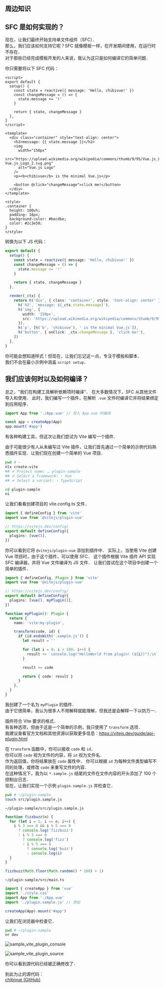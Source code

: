 ## 周边知识

## SFC 是如何实现的？

现在，让我们最终开始支持单文件组件（SFC）．\
那么，我们应该如何支持它呢？SFC 就像模板一样，在开发期间使用，在运行时不存在．\
对于那些已经完成模板开发的人来说，我认为这只是如何编译它的简单问题．

你只需要将以下 SFC 代码：

```vue
<script>
export default {
  setup() {
    const state = reactive({ message: 'Hello, chibivue!' })
    const changeMessage = () => {
      state.message += '!'
    }

    return { state, changeMessage }
  },
}
</script>

<template>
  <div class="container" style="text-align: center">
    <h2>message: {{ state.message }}</h2>
    <img
      width="150px"
      src="https://upload.wikimedia.org/wikipedia/commons/thumb/9/95/Vue.js_Logo_2.svg/1200px-Vue.js_Logo_2.svg.png"
      alt="Vue.js Logo"
    />
    <p><b>chibivue</b> is the minimal Vue.js</p>

    <button @click="changeMessage">click me!</button>
  </div>
</template>

<style>
.container {
  height: 100vh;
  padding: 16px;
  background-color: #becdbe;
  color: #2c3e50;
}
</style>
```

转换为以下 JS 代码：

```ts
export default {
  setup() {
    const state = reactive({ message: 'Hello, chibivue!' })
    const changeMessage = () => {
      state.message += '!'
    }

    return { state, changeMessage }
  },

  render(_ctx) {
    return h('div', { class: 'container', style: 'text-align: center' }, [
      h('h2', `message: ${_ctx.state.message}`),
      h('img', {
        width: '150px',
        src: 'https://upload.wikimedia.org/wikipedia/commons/thumb/9/95/Vue.js_Logo_2.svg/1200px-Vue.js_Logo_2.svg.png',
      }),
      h('p', [h('b', 'chibivue'), ' is the minimal Vue.js']),
      h('button', { onClick: _ctx.changeMessage }, 'click me!'),
    ])
  },
}
```

你可能会想知道样式！但现在，让我们忘记这一点，专注于模板和脚本．\
我们不会在最小示例中涵盖 `script setup`．

## 我们应该何时以及如何编译？

总之，"我们在构建工具解析依赖项时编译"．
在大多数情况下，SFC 从其他文件导入和使用．
此时，我们编写一个插件，在解析 `.vue` 文件时编译它并将结果绑定到应用程序．

```ts
import App from './App.vue' // 导入 App.vue 时编译

const app = createApp(App)
app.mount('#app')
```

有各种构建工具，但这次让我们尝试为 Vite 编写一个插件．

由于可能很少有人从未编写过 Vite 插件，让我们首先通过一个简单的示例代码熟悉插件实现．让我们现在创建一个简单的 Vue 项目．

```sh
pwd # ~
nlx create-vite
## ✔ Project name: … plugin-sample
## ✔ Select a framework: › Vue
## ✔ Select a variant: › TypeScript

cd plugin-sample
ni
```

让我们看看创建项目的 vite.config.ts 文件．

```ts
import { defineConfig } from 'vite'
import vue from '@vitejs/plugin-vue'

// https://vitejs.dev/config/
export default defineConfig({
  plugins: [vue()],
})
```

你可以看到它将 `@vitejs/plugin-vue` 添加到插件中．
实际上，当使用 Vite 创建 Vue 项目时，由于这个插件，可以使用 SFC．
这个插件根据 Vite 插件 API 实现 SFC 编译器，并将 Vue 文件编译为 JS 文件．
让我们尝试在这个项目中创建一个简单的插件．

```ts
import { defineConfig, Plugin } from 'vite'
import vue from '@vitejs/plugin-vue'

// https://vitejs.dev/config/
export default defineConfig({
  plugins: [vue(), myPlugin()],
})

function myPlugin(): Plugin {
  return {
    name: 'vite:my-plugin',

    transform(code, id) {
      if (id.endsWith('.sample.js')) {
        let result = ''

        for (let i = 0; i < 100; i++) {
          result += `console.log("HelloWorld from plugin! (${i})");\n`
        }

        result += code

        return { code: result }
      }
    },
  }
}
```

我创建了一个名为 `myPlugin` 的插件．\
由于它很简单，我认为很多人不用解释就能理解，但我还是会解释一下以防万一．

插件符合 Vite 要求的格式．\
有各种选项，但由于这是一个简单的示例，我只使用了 `transform` 选项．\
我建议查看官方文档和其他资源以获取更多信息：https://vitejs.dev/guide/api-plugin.html

在 `transform` 函数中，你可以接收 `code` 和 `id`．\
你可以将 `code` 视为文件的内容，将 `id` 视为文件名．\
作为返回值，你将结果放在 `code` 属性中．
你可以根据 `id` 为每种文件类型编写不同的处理，或修改 `code` 来重写文件的内容．\
在这种情况下，我为以 `*.sample.js` 结尾的文件在文件内容的开头添加了 100 个控制台日志．\
现在，让我们实现一个示例 `plugin.sample.js` 并检查它．

```sh
pwd # ~/plugin-sample
touch src/plugin.sample.js
```

`~/plugin-sample/src/plugin.sample.js`

```ts
function fizzbuzz(n) {
  for (let i = 1; i <= n; i++) {
    i % 3 === 0 && i % 5 === 0
      ? console.log('fizzbuzz')
      : i % 3 === 0
        ? console.log('fizz')
        : i % 5 === 0
          ? console.log('buzz')
          : console.log(i)
  }
}

fizzbuzz(Math.floor(Math.random() * 100) + 1)
```

`~/plugin-sample/src/main.ts`

```ts
import { createApp } from 'vue'
import './style.css'
import App from './App.vue'
import './plugin.sample.js' // 添加

createApp(App).mount('#app')
```

让我们在浏览器中检查它．

```sh
pwd # ~/plugin-sample
nr dev
```

![sample_vite_plugin_console](https://raw.githubusercontent.com/chibivue-land/chibivue/main/book/images/sample_vite_plugin_console.png)

![sample_vite_plugin_source](https://raw.githubusercontent.com/chibivue-land/chibivue/main/book/images/sample_vite_plugin_source.png)

你可以看到源代码已经被正确修改了．

到此为止的源代码：  
[chibivue (GitHub)](https://github.com/chibivue-land/chibivue/tree/main/book/impls/10_minimum_example/070_sfc_compiler)
